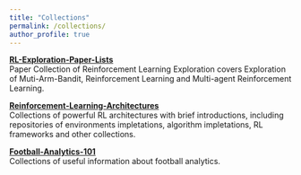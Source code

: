 ```yaml
---
title: "Collections"
permalink: /collections/
author_profile: true
---
```


<b>[RL-Exploration-Paper-Lists](https://github.com/Ericonaldo/RL-Exploration-Paper-Lists)</b><br>
Paper Collection of Reinforcement Learning Exploration covers Exploration of Muti-Arm-Bandit, Reinforcement Learning and Multi-agent Reinforcement Learning.<br>

<b>[Reinforcement-Learning-Architectures](https://github.com/Ericonaldo/Reinforcement-Learning-Architectures)</b><br>
Collections of powerful RL architectures with brief introductions, including repositories of environments impletations, algorithm impletations, RL frameworks and other collections.<br>

<b>[Football-Analytics-101](https://github.com/Ericonaldo/Football-Analytics-101)</b><br>
Collections of useful information about football analytics.<br>
